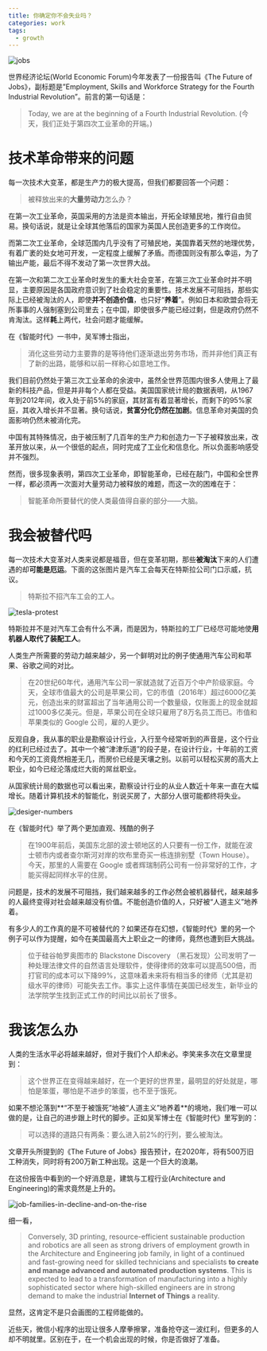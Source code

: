 ```yaml
---
title: 你确定你不会失业吗？
categories: work
tags:
  - growth
---
```


![jobs](/uploads/jobs.png)

世界经济论坛(World Economic Forum)今年发表了一份报告叫《The Future of Jobs》，副标题是”Employment, Skills and Workforce Strategy for the Fourth Industrial Revolution”。前言的第一句话是：

> Today, we are at the beginning of a Fourth Industrial Revolution.
> (今天，我们正处于第四次工业革命的开端。)

# 技术革命带来的问题

每一次技术大变革，都是生产力的极大提高，但我们都要回答一个问题：

> 被释放出来的**大量劳动力**怎么办？

在第一次工业革命，英国采用的方法是资本输出，开拓全球殖民地，推行自由贸易。换句话说，就是让全球其他落后的国家为英国人民创造更多的工作岗位。

而第二次工业革命，全球范围内几乎没有了可殖民地，美国靠着天然的地理优势，有着广袤的处女地可开发，一定程度上缓解了矛盾。而德国则没有那么幸运，为了输出产能，最后不得不发动了第一次世界大战。

在第一次和第二次工业革命时发生的重大社会变革，在第三次工业革命时并不明显，主要原因是各国政府意识到了社会稳定的重要性。技术发展不可阻挡，那些实际上已经被淘汰的人，即使**并不创造价值**，也只好“**养着**”。例如日本和欧盟会将无所事事的人强制塞到公司里去；在中国，即使很多产能已经过剩，但是政府仍然不肯淘汰。这样**耗**上两代，社会问题才能缓解。

在《智能时代》一书中，吴军博士指出，

> 消化这些劳动力主要靠的是等待他们逐渐退出劳务市场，而并非他们真正有了新的出路，能够和以前一样称心如意地工作。

我们目前仍然处于第三次工业革命的余波中，虽然全世界范围内很多人使用上了最新的科技产品，但是并非每个人都在受益。美国国家统计局的数据表明，从1967年到2012年间，收入处于前5%的家庭，其财富有着显著增长，而剩下的95%家庭，其收入增长并不显著。换句话说，**贫富分化仍然在加剧**。信息革命对美国的负面影响仍然未被消化完。

中国有其特殊情况，由于被压制了几百年的生产力和创造力一下子被释放出来，改革开放以来，从一个很低的起点，同时完成了工业化和信息化。所以负面影响感受并不强烈。

然而，很多现象表明，第四次工业革命，即智能革命，已经在敲门，中国和全世界一样，都必须再一次面对大量劳动力被释放的难题，而这一次的困难在于：

> 智能革命所要替代的使人类最值得自豪的部分——大脑。


# 我会被替代吗

每一次技术大变革对人类来说都是福音，但在变革初期，那些**被淘汰**下来的人们遭遇的却**可能是厄运**。下面的这张图片是汽车工会每天在特斯拉公司门口示威，抗议。

> 特斯拉不招汽车工会的工人。

![tesla-protest](/uploads/tesla-protest.jpg)

特斯拉并不是对汽车工会有什么不满，而是因为，特斯拉的工厂已经尽可能地使**用机器人取代了装配工人**。

人类生产所需要的劳动力越来越少，另一个鲜明对比的例子使通用汽车公司和苹果、谷歌之间的对比。

> 在20世纪60年代，通用汽车公司一家就造就了近百万个中产阶级家庭。今天，全球市值最大的公司是苹果公司，它的市值（2016年）超过6000亿美元，创造出来的财富超出了当年通用公司一个数量级，仅账面上的现金就超过1000多亿美元。但是，苹果公司在全球只雇用了8万名员工而已。市值和苹果类似的 Google 公司，雇的人更少。

反观自身，我从事的职业是勘察设计行业，入行至今经常听到的声音是，这个行业的红利已经过去了。其中一个被“津津乐道”的段子是，在设计行业，十年前的工资和今天的工资竟然相差无几，而房价已经是天壤之别。以前可以轻松买房的高大上职业，如今已经沦落成烂大街的屌丝职业。

从国家统计局的数据也可以看出来，勘察设计行业的从业人数近十年来一直在大幅增长。随着计算机技术的智能化，别说买房了，大部分人很可能都终将失业。

![desiger-numbers](/uploads/desiger-numbers.png)

在《智能时代》举了两个更加直观、残酷的例子

> 在1900年前后，美国东北部的波士顿地区的人只要有一份工作，就能在波士顿市内或者查尔斯河对岸的坎布里奇买一栋连排别墅（Town House）。今天，那里的人需要在 Google 或者辉瑞制药公司有一份非常好的工作，才能买得起同样水平的住房。

问题是，技术的发展不可阻挡，我们越来越多的工作必然会被机器替代，越来越多的人最终变得对社会越来越没有价值。不能创造价值的人，只好被“人道主义”地养着。

有多少人的工作真的是不可被替代的？如果还存在幻想，《智能时代》里的另一个例子可以作为提醒，如今在美国最高大上职业之一的律师，竟然也遭到巨大挑战。

> 位于硅谷帕罗奥图市的 Blackstone Discovery （黑石发现）公司发明了一种处理法律文件的自然语言处理软件，使得律师的效率可以提高500倍，而打官司的成本可以下降99%，这意味着未来将有相当多的律师（尤其是初级水平的律师）可能失去工作。事实上这件事情在美国已经发生，新毕业的法学院学生找到正式工作的时间比以前长了很多。

# 我该怎么办

人类的生活水平必将越来越好，但对于我们个人却未必。李笑来多次在文章里提到：

> 这个世界正在变得越来越好，在一个更好的世界里，最明显的好处就是，哪怕是笨蛋，哪怕是不进步的笨蛋，也不至于饿死。

如果不想沦落到**“不至于被饿死”地被“人道主义”地养着**的境地，我们唯一可以做的是，让自己的进步跟上时代的脚步。正如吴军博士在《智能时代》里写到的：

> 可以选择的道路只有两条：要么进入前2%的行列，要么被淘汰。

文章开头所提到的《The Future of Jobs》报告预计，在2020年，将有500万旧工种消失，同时将有200万新工种出现。这是一个巨大的浪潮。

在这份报告中看到的一个好消息是，建筑与工程行业(Architecture and Engineering)的需求竟然是上升的。

![job-families-in-decline-and-on-the-rise](/uploads/job-families-in-decline-and-on-the-rise.png)

细一看，

> Conversely, 3D printing, resource-efficient sustainable production and robotics are all seen as strong drivers of employment growth in the Architecture and Engineering job family, in light of a continued and fast-growing need for skilled technicians and specialists **to create and manage advanced and automated production systems**. This is expected to lead to a transformation of manufacturing into a highly sophisticated sector where high-skilled engineers are in strong demand to make the industrial **Internet of Things** a reality.

显然，这肯定不是只会画图的工程师能做的。

近些天，微信小程序的出现让很多人摩拳擦掌，准备抢夺这一波红利，但更多的人却不明就里。区别在于，在一个机会出现的时候，你是否做好了准备。
